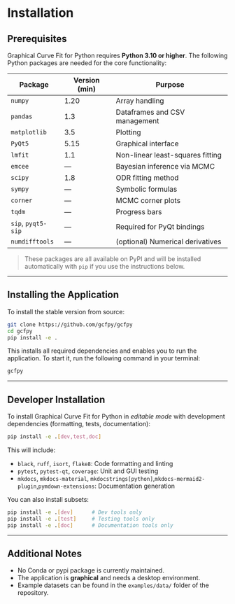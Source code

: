 
# Installation

## Prerequisites

Graphical Curve Fit for Python requires **Python 3.10 or higher**. The following Python packages are needed for the core functionality:

| Package            | Version (min) | Purpose                            |
| ------------------ | ------------- | ---------------------------------- |
| `numpy`            | 1.20          | Array handling                     |
| `pandas`           | 1.3           | Dataframes and CSV management      |
| `matplotlib`       | 3.5           | Plotting                           |
| `PyQt5`            | 5.15          | Graphical interface                |
| `lmfit`            | 1.1           | Non-linear least-squares fitting   |
| `emcee`            | —             | Bayesian inference via MCMC        |
| `scipy`            | 1.8           | ODR fitting method                 |
| `sympy`            | —             | Symbolic formulas                  |
| `corner`           | —             | MCMC corner plots                  |
| `tqdm`             | —             | Progress bars                      |
| `sip`, `pyqt5-sip` | —             | Required for PyQt bindings         |
| `numdifftools`     | —             | (optional) Numerical derivatives   |

> These packages are all available on PyPI and will be installed automatically with `pip` if you use the instructions below.

---

## Installing the Application

To install the stable version from source:

```bash
git clone https://github.com/gcfpy/gcfpy
cd gcfpy
pip install -e .
```

This installs all required dependencies and enables you to run the application. To start it, run the following command in your terminal:

```bash
gcfpy
```

---

## Developer Installation

To install Graphical Curve Fit for Python in *editable mode* with development dependencies (formatting, tests, documentation):

```bash
pip install -e .[dev,test,doc]
```

This will include:

* `black`, `ruff`, `isort`, `flake8`: Code formatting and linting
* `pytest`, `pytest-qt`, `coverage`: Unit and GUI testing
* `mkdocs`, `mkdocs-material`, `mkdocstrings[python]`,`mkdocs-mermaid2-plugin`,`pymdown-extensions`: Documentation generation

You can also install subsets:

```bash
pip install -e .[dev]      # Dev tools only
pip install -e .[test]     # Testing tools only
pip install -e .[doc]      # Documentation tools only
```

---

## Additional Notes

* No Conda or pypi package is currently maintained.
* The application is **graphical** and needs a desktop environment.
* Example datasets can be found in the `examples/data/` folder of the repository.

